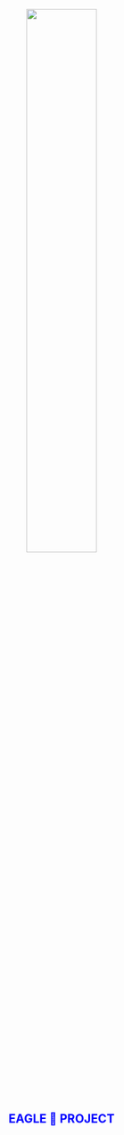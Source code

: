 <p align="center">
<img src="https://github.com/samayun/kubernetes-nats-microservice/assets/31636535/cc6fb485-41c2-46f6-8722-ec022e17fbfb" width="50%"/>

  <h2 align="center" style="color:blue;">  EAGLE 🔷 PROJECT </h2>
</p>
